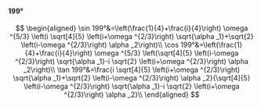 #### 199°

$$
\begin{aligned}
\sin 199°&=\left(\frac{1}{4}+\frac{i}{4}\right) \omega ^{5/3} \left(i \sqrt[4]{5} \left(i+\omega ^{2/3}\right) \sqrt{\alpha _1}+\sqrt{2} \left(i-\omega ^{2/3}\right)
\alpha _2\right)\\
\cos 199°&=\left(\frac{1}{4}+\frac{i}{4}\right) \omega ^{5/3} \left(\sqrt[4]{5} \left(i-\omega ^{2/3}\right) \sqrt{\alpha _1}-i \sqrt{2} \left(i+\omega ^{2/3}\right)
\alpha _2\right)\\
\tan 199°&=\frac{i \sqrt[4]{5} \left(i+\omega ^{2/3}\right) \sqrt{\alpha _1}+\sqrt{2} \left(i-\omega ^{2/3}\right) \alpha _2}{\sqrt[4]{5} \left(i-\omega ^{2/3}\right)
\sqrt{\alpha _1}-i \sqrt{2} \left(i+\omega ^{2/3}\right) \alpha _2}\\
\end{aligned}
$$

